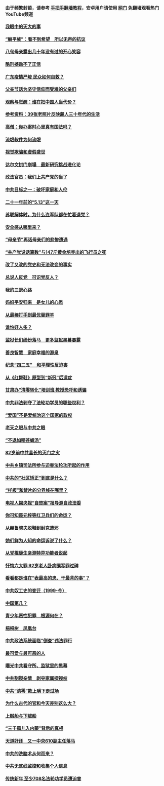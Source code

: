 #### 由于频繁封锁，请参考 [手把手翻墙教程](https://github.com/gfw-breaker/guides/wiki/)，安卓用户请使用 [网门](https://github.com/gfw-breaker/nogfw/blob/master/dl.md?t=07040201) 免翻墙观看热门YouTube频道 

#### [我眼中的天大的事](../pages/19/427619.md?t=07040201) 

#### [“躺平族”：看不到希望　所以无声的抗议](../pages/19/427464.md?t=07040201) 

#### [八旬母亲露出几十年没有过的开心笑容](../pages/19/427429.md?t=07040201) 

#### [酷刑撼动不了正信](../pages/19/427414.md?t=07040201) 

#### [广东疫情严峻 民众如何自救？](../pages/19/427311.md?t=07040201) 

#### [父亲节话为坚守信仰而受难的父亲们](../pages/19/427033.md?t=07040201) 

#### [观察与觉醒：谁在把中国人当代价？](../pages/19/426987.md?t=07040201) 

#### [参考资料：39张老照片反映藏人三十年代的生活](../pages/19/426471.md?t=07040201) 

#### [高僧：你办案时心里真有国法吗？](../pages/19/426530.md?t=07040201) 

#### [流氓软件为何流氓](../pages/19/426531.md?t=07040201) 

#### [视觉欺骗和虚假盛世](../pages/19/426443.md?t=07040201) 

#### [达尔文拱门崩塌　最新研究挑战进化论](../pages/19/426009.md?t=07040201) 

#### [政法官员：我们上共产党的当了](../pages/19/425351.md?t=07040201) 

#### [中共目标之一：破坏家庭和人伦](../pages/19/424454.md?t=07040201) 

#### [二十一年前的“5.13”这一天](../pages/19/424814.md?t=07040201) 

#### [苏联解体时，为什么连军队都在忙着退党？](../pages/19/424335.md?t=07040201) 

#### [安全感从哪里来？](../pages/19/424336.md?t=07040201) 

#### [“母亲节”再话母亲们的悲惨遭遇](../pages/19/424234.md?t=07040201) 

#### [“共产党说话算数”与147斤黄金培养出的飞行员之死](../pages/19/424115.md?t=07040201) 

#### [改了又改的党史和无法改变的事实](../pages/19/424037.md?t=07040201) 

#### [总说人反党　可识党反人？](../pages/19/423820.md?t=07040201) 

#### [我的三退心路](../pages/19/423876.md?t=07040201) 

#### [妈妈平安归来　是女儿的心愿](../pages/19/423947.md?t=07040201) 

#### [从最棒打手到最优替罪羊](../pages/19/423819.md?t=07040201) 

#### [谁怕好人多？](../pages/19/423774.md?t=07040201) 

#### [监狱长们纷纷落马　更多监狱黑幕暴露](../pages/19/423787.md?t=07040201) 

#### [善良智慧　家庭幸福的源泉](../pages/19/423632.md?t=07040201) 

#### [纪念“四二五”　和平理性反迫害](../pages/19/423660.md?t=07040201) 

#### [从《红舞鞋》原型到“新冠”后遗症](../pages/19/423509.md?t=07040201) 

#### [甘肃办“清零转化”培训班 教授恐吓和诱骗](../pages/19/423498.md?t=07040201) 

#### [中共非法剥夺了法轮功学员的哪些权利？](../pages/19/423392.md?t=07040201) 

#### [“爱国”不是爱统治这个国家的政权](../pages/19/423029.md?t=07040201) 

#### [老天之眼与中共之眼](../pages/19/423378.md?t=07040201) 

#### [“不退如喝苍蝇汤”](../pages/19/423287.md?t=07040201) 

#### [82岁前中共县长的灭门之灾](../pages/19/423055.md?t=07040201) 

#### [中共乡镇司法所参与迫害法轮功所起的作用](../pages/19/423064.md?t=07040201) 

#### [中共的“社区矫正”到底是什么？](../pages/19/422870.md?t=07040201) 

#### [“样板”和禁片的分界线在哪里？](../pages/19/422704.md?t=07040201) 

#### [电视人揭央视“自焚案”报导源自政法委](../pages/19/422770.md?t=07040201) 

#### [你可知聂元梓等红卫兵们的命运？](../pages/19/422848.md?t=07040201) 

#### [从赫鲁晓夫脱鞋到耐克遭邪](../pages/19/422826.md?t=07040201) 

#### [她们鲜为人知的命运诉说了什么？](../pages/19/422754.md?t=07040201) 

#### [从党棍康生亲测特异功能者说起](../pages/19/422657.md?t=07040201) 

#### [忏悔六大罪 92岁老人卧病嘱写罪过碑](../pages/19/422750.md?t=07040201) 

#### [看看都是谁在“表最高的忠、干最背的事”？](../pages/19/422703.md?t=07040201) 

#### [中共奴工史的变迁（1999-今）](../pages/19/422656.md?t=07040201) 

#### [中国第几？](../pages/19/422496.md?t=07040201) 

#### [青少年恶性犯罪　根源何在？](../pages/19/422449.md?t=07040201) 

#### [梧桐树　凤凰台](../pages/19/422442.md?t=07040201) 

#### [中共政法系统面临“倒查”违法罪行](../pages/19/422497.md?t=07040201) 

#### [最可爱与最可恶的人](../pages/19/422448.md?t=07040201) 

#### [曝光中共看守所、监狱里的黑幕](../pages/19/422390.md?t=07040201) 

#### [中共割裂亲情　剥夺家属探视权](../pages/19/422364.md?t=07040201) 

#### [中共“清零”欺上瞒下走过场](../pages/19/422306.md?t=07040201) 

#### [为什么古代的官和今天差别这么大？](../pages/19/422228.md?t=07040201) 

#### [上贼船与下贼船](../pages/19/422276.md?t=07040201) 

#### [“三千孤儿入内蒙”背后的真相](../pages/19/422229.md?t=07040201) 

#### [天道好还　又一中央610副主任落马](../pages/19/422155.md?t=07040201) 

#### [中共的洗脑术从何而来？](../pages/19/422154.md?t=07040201) 

#### [中共无底线监控和收集个人信息](../pages/19/422039.md?t=07040201) 

#### [传统新年 至少708名法轮功学员遭迫害](../pages/19/421946.md?t=07040201) 

